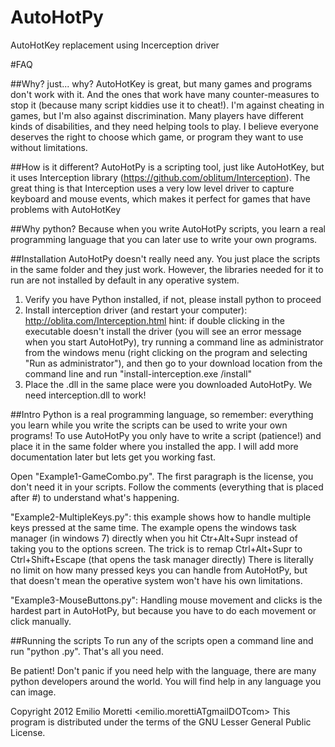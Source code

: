 AutoHotPy
=========

AutoHotKey replacement using Incerception driver

#FAQ

##Why? just... why?
AutoHotKey is great, but many games and programs don't work with it. And the ones that work have many counter-measures to stop it (because many script kiddies use it to cheat!).
I'm against cheating in games, but I'm also against discrimination. Many players have different kinds of disabilities, and they need helping tools to play.
I believe everyone deserves the right to choose which game, or program they want to use without limitations.

##How is it different?
AutoHotPy is a scripting tool, just like AutoHotKey, but it uses Interception library (https://github.com/oblitum/Interception).
The great thing is that Interception uses a very low level driver to capture keyboard and mouse events, which makes it perfect for games that have problems with AutoHotKey

##Why python?
Because when you write AutoHotPy scripts, you learn a real programming language that you can later use to write your own programs.

##Installation
AutoHotPy doesn't really need any. You just place the scripts in the same folder and they just work. However, the libraries needed for it to run are not installed by default in any operative system.

1.    Verify you have Python installed, if not, please install python to proceed
2.    Install interception driver (and restart your computer): http://oblita.com/Interception.html
hint: if double clicking in the executable doesn't install the driver (you will see an error message when you start AutoHotPy), try running a command line as administrator from the windows menu (right clicking on the program and selecting "Run as administrator"), and then go to your download location from the command line and run "install-interception.exe /install"
3.    Place the .dll in the same place were you downloaded AutoHotPy. We need interception.dll to work!


##Intro
Python is a real programming language, so remember: everything you learn while you write the scripts can be used to write your own programs!
To use AutoHotPy you only have to write a script (patience!) and place it in the same folder where you installed the app.
I will add more documentation later but lets get you working fast.


Open "Example1-GameCombo.py". The first paragraph is the license, you don't need it in your scripts.
Follow the comments (everything that is placed after #) to understand what's happening.


"Example2-MultipleKeys.py": this example shows how to handle multiple keys pressed at the same time. 
The example opens the windows task manager (in windows 7) directly when you hit Ctr+Alt+Supr instead of taking you
to the options screen.
The trick is to remap Ctrl+Alt+Supr to Ctrl+Shift+Escape (that opens the task manager directly)
There is literally no limit on how many pressed keys you can handle from AutoHotPy, but that doesn't mean the operative system won't have his own limitations.


"Example3-MouseButtons.py": Handling mouse movement and clicks is the hardest part in AutoHotPy, but because you have to do each movement or click manually.

##Running the scripts
To run any of the scripts open a command line and run "python <yourscript>.py". That's all you need.

Be patient! Don't panic if you need help with the language, there are many python developers around the world.
You will find help in any language you can image.

Copyright 2012 Emilio Moretti <emilio.morettiATgmailDOTcom>
This program is distributed under the terms of the GNU Lesser General Public License.
